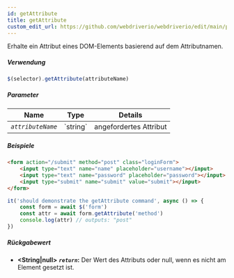 ```yaml
---
id: getAttribute
title: getAttribute
custom_edit_url: https://github.com/webdriverio/webdriverio/edit/main/packages/webdriverio/src/commands/element/getAttribute.ts
---
```


Erhalte ein Attribut eines DOM-Elements basierend auf dem Attributnamen.

##### Verwendung

```js
$(selector).getAttribute(attributeName)
```

##### Parameter

<table>
  <thead>
    <tr>
      <th>Name</th><th>Type</th><th>Details</th>
    </tr>
  </thead>
  <tbody>
    <tr>
      <td><code><var>attributeName</var></code></td>
      <td>`string`</td>
      <td>angefordertes Attribut</td>
    </tr>
  </tbody>
</table>

##### Beispiele

```html title="index.html"
<form action="/submit" method="post" class="loginForm">
    <input type="text" name="name" placeholder="username"></input>
    <input type="text" name="password" placeholder="password"></input>
    <input type="submit" name="submit" value="submit"></input>
</form>
```

```js title="getAttribute.js"
it('should demonstrate the getAttribute command', async () => {
    const form = await $('form')
    const attr = await form.getAttribute('method')
    console.log(attr) // outputs: "post"
})
```

##### Rückgabewert

- **&lt;String|null&gt;**
            **<code><var>return</var></code>:** Der Wert des Attributs oder null, wenn es nicht am Element gesetzt ist.
